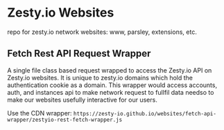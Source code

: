 # Zesty.io Websites
repo for zesty.io network websites: www, parsley, extensions, etc.


## Fetch Rest API Request Wrapper

A single file class based request wrapped to access the Zesty.io API on Zesty.io websites. It is unique to zesty.io domains which hold the authentication cookie as a domain. This wrapper would access accounts, auth, and instances api to make network request to fullfil data needso to make our websites usefully interactive for our users.

Use the CDN wrapper: `https://zesty-io.github.io/websites/fetch-api-wrapper/zestyio-rest-fetch-wrapper.js`

